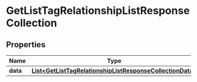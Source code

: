 # GetListTagRelationshipListResponseCollection

## Properties
Name | Type | Description | Notes
------------ | ------------- | ------------- | -------------
**data** | [**List&lt;GetListTagRelationshipListResponseCollectionData&gt;**](GetListTagRelationshipListResponseCollectionData.md) |  | 
